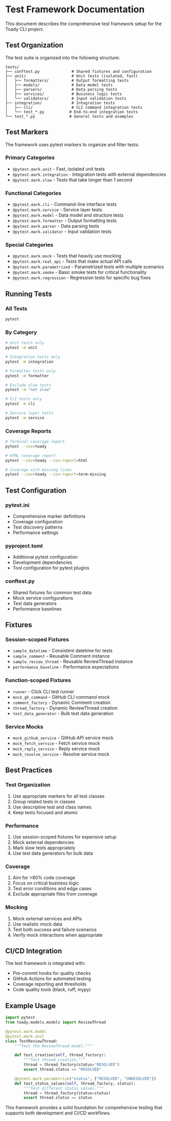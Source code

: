 # Test Framework Documentation

This document describes the comprehensive test framework setup for the Toady CLI project.

## Test Organization

The test suite is organized into the following structure:

```
tests/
├── conftest.py              # Shared fixtures and configuration
├── unit/                    # Unit tests (isolated, fast)
│   ├── formatters/          # Output formatting tests
│   ├── models/              # Data model tests
│   ├── parsers/             # Data parsing tests
│   ├── services/            # Business logic tests
│   └── validators/          # Input validation tests
├── integration/             # Integration tests
│   ├── cli/                 # CLI command integration tests
│   └── test_*.py           # End-to-end integration tests
└── test_*.py               # General tests and examples
```

## Test Markers

The framework uses pytest markers to organize and filter tests:

### Primary Categories
- `@pytest.mark.unit` - Fast, isolated unit tests
- `@pytest.mark.integration` - Integration tests with external dependencies
- `@pytest.mark.slow` - Tests that take longer than 1 second

### Functional Categories
- `@pytest.mark.cli` - Command-line interface tests
- `@pytest.mark.service` - Service layer tests
- `@pytest.mark.model` - Data model and structure tests
- `@pytest.mark.formatter` - Output formatting tests
- `@pytest.mark.parser` - Data parsing tests
- `@pytest.mark.validator` - Input validation tests

### Special Categories
- `@pytest.mark.mock` - Tests that heavily use mocking
- `@pytest.mark.real_api` - Tests that make actual API calls
- `@pytest.mark.parametrized` - Parametrized tests with multiple scenarios
- `@pytest.mark.smoke` - Basic smoke tests for critical functionality
- `@pytest.mark.regression` - Regression tests for specific bug fixes

## Running Tests

### All Tests
```bash
pytest
```

### By Category
```bash
# Unit tests only
pytest -m unit

# Integration tests only
pytest -m integration

# Formatter tests only
pytest -m formatter

# Exclude slow tests
pytest -m "not slow"

# CLI tests only
pytest -m cli

# Service layer tests
pytest -m service
```

### Coverage Reports
```bash
# Terminal coverage report
pytest --cov=toady

# HTML coverage report
pytest --cov=toady --cov-report=html

# Coverage with missing lines
pytest --cov=toady --cov-report=term-missing
```

## Test Configuration

### pytest.ini
- Comprehensive marker definitions
- Coverage configuration
- Test discovery patterns
- Performance settings

### pyproject.toml
- Additional pytest configuration
- Development dependencies
- Tool configuration for pytest plugins

### conftest.py
- Shared fixtures for common test data
- Mock service configurations
- Test data generators
- Performance baselines

## Fixtures

### Session-scoped Fixtures
- `sample_datetime` - Consistent datetime for tests
- `sample_comment` - Reusable Comment instance
- `sample_review_thread` - Reusable ReviewThread instance
- `performance_baseline` - Performance expectations

### Function-scoped Fixtures
- `runner` - Click CLI test runner
- `mock_gh_command` - GitHub CLI command mock
- `comment_factory` - Dynamic Comment creation
- `thread_factory` - Dynamic ReviewThread creation
- `test_data_generator` - Bulk test data generation

### Service Mocks
- `mock_github_service` - GitHub API service mock
- `mock_fetch_service` - Fetch service mock
- `mock_reply_service` - Reply service mock
- `mock_resolve_service` - Resolve service mock

## Best Practices

### Test Organization
1. Use appropriate markers for all test classes
2. Group related tests in classes
3. Use descriptive test and class names
4. Keep tests focused and atomic

### Performance
1. Use session-scoped fixtures for expensive setup
2. Mock external dependencies
3. Mark slow tests appropriately
4. Use test data generators for bulk data

### Coverage
1. Aim for >80% code coverage
2. Focus on critical business logic
3. Test error conditions and edge cases
4. Exclude appropriate files from coverage

### Mocking
1. Mock external services and APIs
2. Use realistic mock data
3. Test both success and failure scenarios
4. Verify mock interactions when appropriate

## CI/CD Integration

The test framework is integrated with:
- Pre-commit hooks for quality checks
- GitHub Actions for automated testing
- Coverage reporting and thresholds
- Code quality tools (black, ruff, mypy)

## Example Usage

```python
import pytest
from toady.models.models import ReviewThread

@pytest.mark.model
@pytest.mark.unit
class TestReviewThread:
    """Test the ReviewThread model."""

    def test_creation(self, thread_factory):
        """Test thread creation."""
        thread = thread_factory(status="RESOLVED")
        assert thread.status == "RESOLVED"

    @pytest.mark.parametrize("status", ["RESOLVED", "UNRESOLVED"])
    def test_status_values(self, thread_factory, status):
        """Test different status values."""
        thread = thread_factory(status=status)
        assert thread.status == status
```

This framework provides a solid foundation for comprehensive testing that supports both development and CI/CD workflows.
